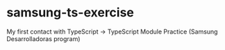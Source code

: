 # samsung-ts-exercise
My first contact with TypeScript -> TypeScript Module Practice (Samsung Desarrolladoras program) 
